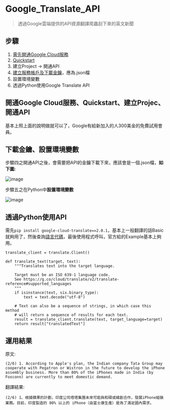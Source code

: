 # Google_Translate_API
> 透過Google雲端提供的API資源翻譯爬蟲刮下來的英文新聞

## 步驟
1. [需先開通Google Cloud服務](https://console.cloud.google.com/freetrial/signup/tos?hl=zh-tw)
2. [Quickstart](https://cloud.google.com/translate/docs/quickstarts?hl=zh_TW)
3. 建立Project $\rightarrow$ 開通API
4. [建立服務帳戶及下載金鑰](https://support.google.com/a/answer/7378726?hl=zh-Hant)，應為.json檔
5. 設置環境變數
6. 透過Python使用Google Translate API

## 開通Google Cloud服務、Quickstart、建立Projec、開通API
基本上照上面的說明做就可以了，Google有給新加入的人300美金的免費試用會員。

## 下載金鑰、設置環境變數
步驟四之開通API之後，會需要把API的金鑰下載下來，應該會是一個.json檔，**如下圖:**

![image](https://user-images.githubusercontent.com/101493861/197342544-ab43d069-89e5-4d06-bc2d-c887ba5982e8.png)

步驟五之在Python中**設置環境變數**

![image](https://user-images.githubusercontent.com/101493861/197342606-4801d290-7a5a-468c-9be4-eb0dbf44da8d.png)


## 透過Python使用API
需先`pip install google-cloud-translate==2.0.1`，基本上一般翻譯的話Basic就夠用了，然後查詢[語言代碼](https://support.google.com/googleplay/android-developer/table/4419860?hl=zh-Hant)，最後使用程式呼叫，官方給的Example基本上夠用。

```
translate_client = translate.Client()

def translate_text(target, text):
    """Translates text into the target language.

    Target must be an ISO 639-1 language code.
    See https://g.co/cloud/translate/v2/translate-reference#supported_languages
    """    
    if isinstance(text, six.binary_type):
        text = text.decode("utf-8")

    # Text can also be a sequence of strings, in which case this method
    # will return a sequence of results for each text.
    result = translate_client.translate(text, target_language=target)
    return result["translatedText"]
 ```
 
 ## 運用結果
 
 原文:
 ```
 (2/6) 1. According to Apple's plan, the Indian company Tata Group may cooperate with Pegatron or Wistron in the future to develop the iPhone assembly business. More than 80% of the iPhones made in India (by Foxconn) are currently to meet domestic demand.	
 ```
 翻譯結果:
 ```
 (2/6) 1、根據蘋果的計劃，印度公司塔塔集團未來可能與和碩或緯創合作，發展iPhone組裝業務。目前，印度製造的 80% 以上的 iPhone（由富士康生產）是為了滿足國內需求。
 ```
